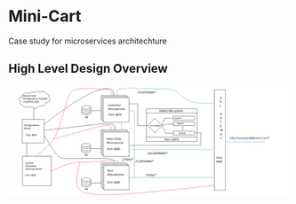 # Mini-Cart
Case study for microservices architechture 
## High Level Design Overview
![High Level Design Overview](https://github.com/Dipanjan-M/Mini-Cart/blob/main/HLD-MINI-CART.png)
